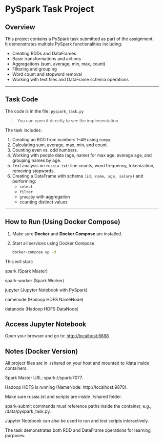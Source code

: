 # PySpark Task Project

##  Overview
This project contains a PySpark task submitted as part of the assignment.  
It demonstrates multiple PySpark functionalities including:
- Creating RDDs and DataFrames
- Basic transformations and actions
- Aggregations (sum, average, min, max, count)
- Filtering and grouping
- Word count and stopword removal
- Working with text files and DataFrame schema operations

---

##  Task Code
The code is in the file: `pyspark_task.py`  

> You can open it directly to see the implementation.  

The task includes:
1. Creating an RDD from numbers 1–49 using `numpy`.
2. Calculating sum, average, max, min, and count.
3. Counting even vs. odd numbers.
4. Working with people data (age, name) for max age, average age, and grouping names by age.
5. Text analysis on `russia.txt`: line counts, word frequency, tokenization, removing stopwords.
6. Creating a DataFrame with schema `(id, name, age, salary)` and performing:
   - `select`
   - `filter`
   - `groupBy` with aggregation
   - counting distinct values

---

## How to Run (Using Docker Compose)

1. Make sure **Docker** and **Docker Compose** are installed.  

2. Start all services using Docker Compose:
   ```bash
   docker-compose up -d
    ```
   
This will start:

spark (Spark Master)

spark-worker (Spark Worker)

jupyter (Jupyter Notebook with PySpark)

namenode (Hadoop HDFS NameNode)

datanode (Hadoop HDFS DataNode)

##  Access Jupyter Notebook
Open your browser and go to: [http://localhost:8888](http://localhost:8888)

## Notes (Docker Version)

All project files are in ./shared on your host and mounted to /data inside containers.

Spark Master URL: spark://spark:7077.

Hadoop HDFS is running (NameNode: http://localhost:9870).

Make sure russia.txt and scripts are inside ./shared folder.

spark-submit commands must reference paths inside the container, e.g., /data/pyspark_task.py.

Jupyter Notebook can also be used to run and test scripts interactively.

The task demonstrates both RDD and DataFrame operations for learning purposes.


